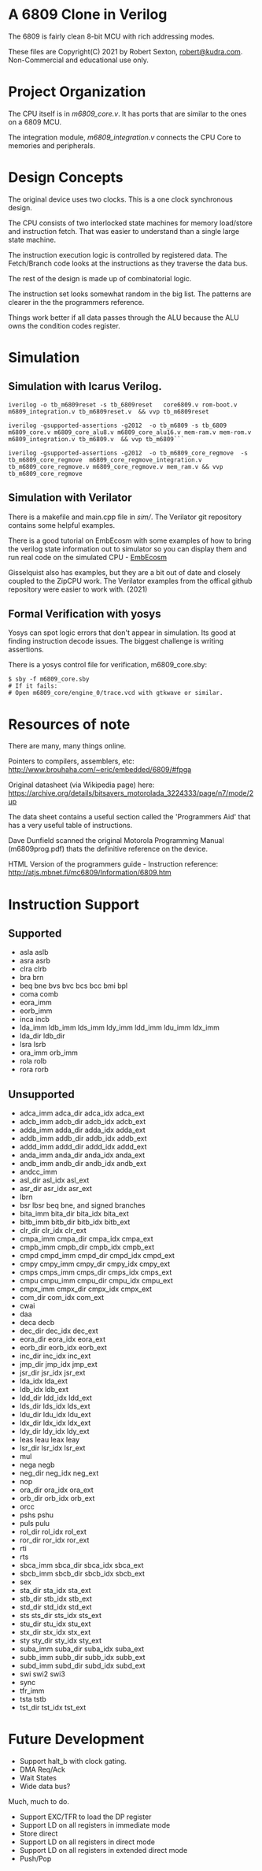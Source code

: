 # A 6809 Clone in Verilog 

The 6809 is fairly clean 8-bit MCU with rich addressing modes.

These files are Copyright(C) 2021 by Robert Sexton, robert@kudra.com.  Non-Commercial 
and educational use only.

# Project Organization

The CPU itself is in *m6809_core.v*.  It has ports that are similar to the ones 
on a 6809 MCU.  

The integration module, *m6809_integration.v* connects the CPU Core to memories
and peripherals.  

# Design Concepts

The original device uses two clocks.   This is a one clock synchronous design.  

The CPU consists of two interlocked state machines for memory load/store and 
instruction fetch.  That was easier to understand than a single large state machine.

The instruction execution logic is controlled by registered data.   The Fetch/Branch 
code looks at the instructions as they traverse the data bus.

The rest of the design is made up of combinatorial logic. 

The instruction set looks somewhat random in the big list.  The patterns are 
clearer in the the programmers reference.

Things work better if all data passes through the ALU because the ALU owns the 
condition codes register. 

# Simulation

## Simulation with Icarus Verilog.  

```
iverilog -o tb_m6809reset -s tb_6809reset   core6809.v rom-boot.v m6809_integration.v tb_m6809reset.v  && vvp tb_m6809reset

iverilog -gsupported-assertions -g2012  -o tb_m6809 -s tb_6809   m6809_core.v m6809_core_alu8.v m6809_core_alu16.v mem-ram.v mem-rom.v m6809_integration.v tb_m6809.v  && vvp tb_m6809```

iverilog -gsupported-assertions -g2012  -o tb_m6809_core_regmove  -s tb_m6809_core_regmove  m6809_core_regmove_integration.v tb_m6809_core_regmove.v m6809_core_regmove.v mem_ram.v && vvp tb_m6809_core_regmove
```


## Simulation with Verilator

There is a makefile and main.cpp file in *sim/*.   The Verilator git repository 
contains some helpful examples.   

There is a good tutorial on EmbEcosm with some examples of how to bring the verilog state information out to simulator so you can display them and run real code on the simulated CPU -  [EmbEcosm](https://www.embecosm.com/appnotes/ean6/embecosm-or1k-verilator-tutorial-ean6-issue-1.html)

Gisselquist also has examples, but they are a bit out of date 
and closely coupled to the ZipCPU work.  The Verilator examples 
from the offical github repository were easier to work with. (2021)

## Formal Verification with yosys

Yosys can spot logic errors that don't appear in simulation.   Its good at finding instruction decode issues.   The biggest challenge 
is writing assertions.

There is a yosys control file for verification, m6809_core.sby:

```
$ sby -f m6809_core.sby
# If it fails: 
# Open m6809_core/engine_0/trace.vcd with gtkwave or similar.
```


# Resources of note

There are many, many things online.  

Pointers to compilers, assemblers, etc: http://www.brouhaha.com/~eric/embedded/6809/#fpga

Original datasheet (via Wikipedia page) here: https://archive.org/details/bitsavers_motorolada_3224333/page/n7/mode/2up 

The data sheet contains a useful section called the 'Programmers Aid' that 
has a very useful table of instructions.

Dave Dunfield scanned the original Motorola Programming Manual (m6809prog.pdf)
thats the definitive reference on the device.

HTML Version of the programmers guide - Instruction reference: http://atjs.mbnet.fi/mc6809/Information/6809.htm

# Instruction Support 

## Supported
- asla aslb
- asra asrb
- clra clrb
- bra brn
- beq bne bvs bvc bcs bcc bmi bpl 
- coma comb
- eora_imm 
- eorb_imm 
- inca incb
- lda_imm ldb_imm lds_imm ldy_imm ldd_imm ldu_imm ldx_imm
- lda_dir ldb_dir
- lsra lsrb
- ora_imm orb_imm
- rola rolb
- rora rorb

## Unsupported   

- adca_imm adca_dir adca_idx adca_ext
- adcb_imm adcb_dir adcb_idx adcb_ext
- adda_imm adda_dir adda_idx adda_ext
- addb_imm addb_dir addb_idx addb_ext
- addd_imm addd_dir addd_idx addd_ext
- anda_imm anda_dir anda_idx anda_ext
- andb_imm andb_dir andb_idx andb_ext
- andcc_imm
- asl_dir asl_idx asl_ext
- asr_dir asr_idx asr_ext
- lbrn
- bsr lbsr beq bne, and signed branches  
- bita_imm bita_dir bita_idx bita_ext
- bitb_imm bitb_dir bitb_idx bitb_ext
- clr_dir clr_idx clr_ext
- cmpa_imm cmpa_dir cmpa_idx cmpa_ext
- cmpb_imm cmpb_dir cmpb_idx cmpb_ext
- cmpd cmpd_imm cmpd_dir cmpd_idx cmpd_ext
- cmpy cmpy_imm cmpy_dir cmpy_idx cmpy_ext
- cmps cmps_imm cmps_dir cmps_idx cmps_ext
- cmpu cmpu_imm cmpu_dir cmpu_idx cmpu_ext
- cmpx_imm cmpx_dir cmpx_idx cmpx_ext
- com_dir com_idx com_ext
- cwai
- daa
- deca decb
- dec_dir dec_idx dec_ext
- eora_dir eora_idx eora_ext
- eorb_dir eorb_idx eorb_ext
- inc_dir inc_idx inc_ext
- jmp_dir jmp_idx jmp_ext
- jsr_dir jsr_idx jsr_ext
- lda_idx lda_ext
- ldb_idx ldb_ext
- ldd_dir ldd_idx ldd_ext
- lds_dir lds_idx lds_ext
- ldu_dir ldu_idx ldu_ext
- ldx_dir ldx_idx ldx_ext
- ldy_dir ldy_idx ldy_ext
- leas leau leax leay
- lsr_dir lsr_idx lsr_ext
- mul
- nega negb
- neg_dir neg_idx neg_ext
- nop
- ora_dir ora_idx ora_ext
- orb_dir orb_idx orb_ext
- orcc
- pshs pshu
- puls pulu
- rol_dir rol_idx rol_ext
- ror_dir ror_idx ror_ext
- rti
- rts
- sbca_imm sbca_dir sbca_idx sbca_ext
- sbcb_imm sbcb_dir sbcb_idx sbcb_ext
- sex
- sta_dir sta_idx sta_ext
- stb_dir stb_idx stb_ext 
- std_dir std_idx std_ext
- sts sts_dir sts_idx sts_ext
- stu_dir stu_idx stu_ext
- stx_dir stx_idx stx_ext
- sty sty_dir sty_idx sty_ext
- suba_imm suba_dir suba_idx suba_ext
- subb_imm subb_dir subb_idx subb_ext
- subd_imm subd_dir subd_idx subd_ext
- swi swi2 swi3
- sync 
- tfr_imm
- tsta tstb
- tst_dir tst_idx tst_ext
 
# Future Development 

- Support halt_b with clock gating.
- DMA Req/Ack 
- Wait States 
- Wide data bus? 

Much, much to do.
- Support EXC/TFR to load the DP register
- Support LD on all registers in immediate mode
- Store direct 
- Support LD on all registers in direct mode
- Support LD on all registers in extended direct mode
- Push/Pop




